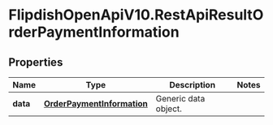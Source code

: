 # FlipdishOpenApiV10.RestApiResultOrderPaymentInformation

## Properties
Name | Type | Description | Notes
------------ | ------------- | ------------- | -------------
**data** | [**OrderPaymentInformation**](OrderPaymentInformation.md) | Generic data object. | 


